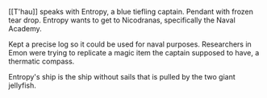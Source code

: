[[T'hau]] speaks with Entropy, a blue tiefling captain. Pendant with frozen tear drop. Entropy wants to get to Nicodranas, specifically the Naval Academy.

Kept a precise log so it could be used for naval purposes. Researchers in Emon were trying to replicate a magic item the captain supposed to have, a thermatic compass.

Entropy's ship is the ship without sails that is pulled by the two giant jellyfish.